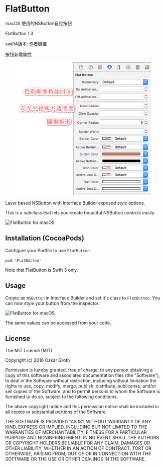 FlatButton
==================


macOS 使用的NSButton自绘按钮

FlatButton 1.3

swift4版本: [作者链接](https://github.com/OskarGroth/FlatButton)

按钮新增属性

<p align="center">
	<img src="./featureEx.png" />
</p>




Layer based NSButton with Interface Builder exposed style options.

This is a subclass that lets you create beautiful NSButton controls easily.

![FlatButton for macOS](https://s3.amazonaws.com/cindori/images/flatbutton.png "FlatButton for macOS")

## Installation (CocoaPods)
Configure your Podfile to use `FlatButton`:

```pod 'FlatButton'```

Note that FlatButton is Swift 3 only.

## Usage

Create an `NSButton` in Interface Builder and set it's class to `FlatButton`.
You can now style your button from the inspector:

![FlatButton for macOS](https://s3.amazonaws.com/cindori/images/inspector.png "FlatButton for macOS")

The same values can be accessed from your code.

## License
The MIT License (MIT)

Copyright (c) 2016 Oskar Groth

Permission is hereby granted, free of charge, to any person obtaining a copy of
this software and associated documentation files (the "Software"), to deal in
the Software without restriction, including without limitation the rights to
use, copy, modify, merge, publish, distribute, sublicense, and/or sell copies of
the Software, and to permit persons to whom the Software is furnished to do so,
subject to the following conditions:

The above copyright notice and this permission notice shall be included in all
copies or substantial portions of the Software.

THE SOFTWARE IS PROVIDED "AS IS", WITHOUT WARRANTY OF ANY KIND, EXPRESS OR
IMPLIED, INCLUDING BUT NOT LIMITED TO THE WARRANTIES OF MERCHANTABILITY, FITNESS
FOR A PARTICULAR PURPOSE AND NONINFRINGEMENT. IN NO EVENT SHALL THE AUTHORS OR
COPYRIGHT HOLDERS BE LIABLE FOR ANY CLAIM, DAMAGES OR OTHER LIABILITY, WHETHER
IN AN ACTION OF CONTRACT, TORT OR OTHERWISE, ARISING FROM, OUT OF OR IN
CONNECTION WITH THE SOFTWARE OR THE USE OR OTHER DEALINGS IN THE SOFTWARE.
